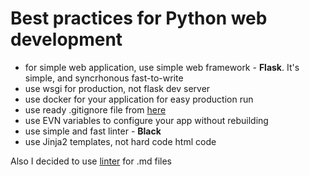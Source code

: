# Best practices for Python web development

+ for simple web application, use simple web framework - **Flask**. It's simple, and syncrhonous fast-to-write
+ use wsgi for production, not flask dev server
+ use docker for your application for easy production run
+ use ready .gitignore file from [here](https://github.com/github/gitignore/blob/main/Python.gitignore)
+ use EVN variables to configure your app without rebuilding
+ use simple and fast linter - **Black**
+ use Jinja2 templates, not hard code html code

Also I decided to use [linter](https://marketplace.visualstudio.com/items?itemName=DavidAnson.vscode-markdownlint) for .md files
